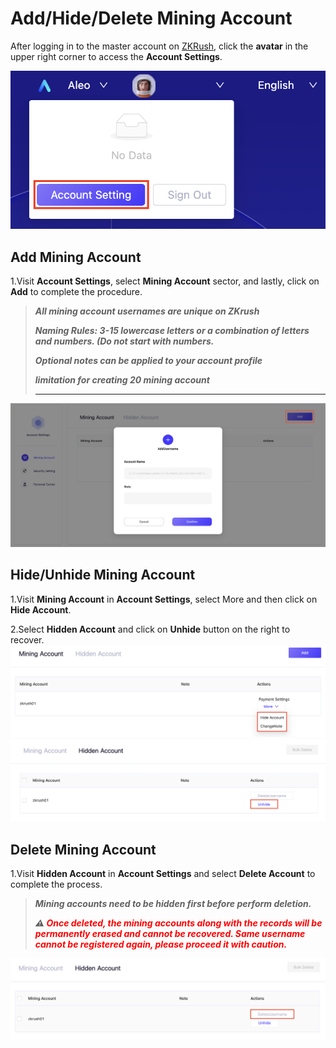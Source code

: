 # Add/Hide/Delete Mining Account

After logging in to the master account on [ZKRush](https://www.zkrush.com), click the **avatar** in the upper right corner to access the **Account Settings**.

![alt enter_account_setting](../_media/enter_account_setting.png ':size=50%')



## Add Mining Account

1.Visit **Account Settings**, select **Mining Account** sector, and lastly, click on **Add** to complete the procedure.

> ***All mining account usernames are unique on ZKrush***
>
> ***Naming Rules: 3-15 lowercase letters or a combination of letters and numbers. (Do not start with numbers.***
>
> ***Optional notes can be applied to your account profile***
>
> ***limitation for creating 20 mining account***
>
> *** ***

![alt add_miner_account](../_media/add_miner_account.png ':size=80%')



## Hide/Unhide Mining Account

1.Visit **Mining Account** in **Account Settings**, select More and then click on **Hide Account**.

2.Select **Hidden Account** and click on **Unhide** button on the right to recover.![alt hide_miner_account](../_media/hide_miner_account.png ':size=80%')
![alt recover_hide_miner_account](../_media/recover_hide_miner_account.png ':size=80%')



## Delete Mining Account

1.Visit **Hidden Account** in **Account Settings** and select **Delete Account** to complete the process.

> ***Mining accounts need to be hidden first before perform deletion.***
>
> ***⚠️ <font color=red>Once deleted, the mining accounts along with the records will be permanently erased and cannot be recovered. Same username cannot be registered again, please proceed it with caution.</font>***

![alt delete_miner_account](../_media/delete_miner_account.png ':size=80%')
